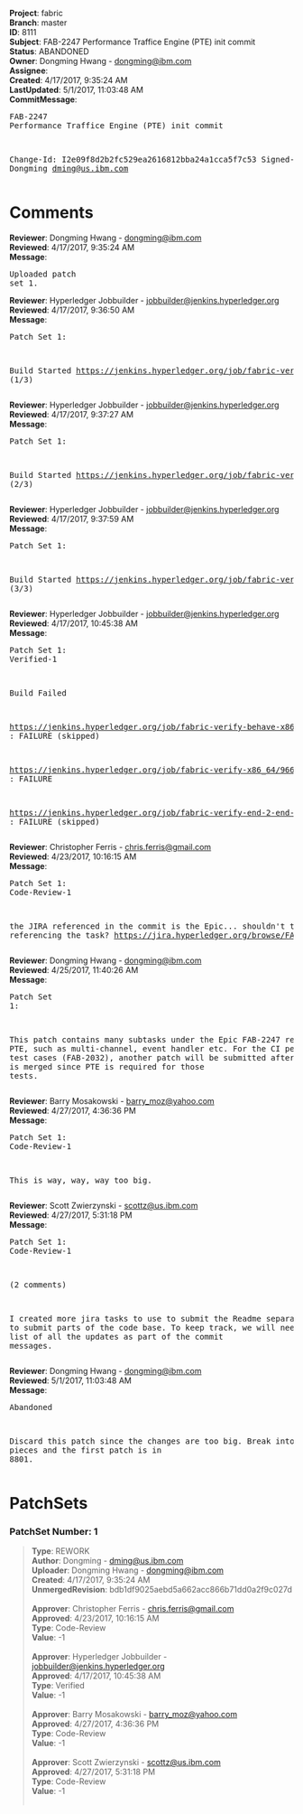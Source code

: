 <strong>Project</strong>: fabric<br><strong>Branch</strong>: master<br><strong>ID</strong>: 8111<br><strong>Subject</strong>: FAB-2247 Performance Traffice Engine (PTE) init commit<br><strong>Status</strong>: ABANDONED<br><strong>Owner</strong>: Dongming Hwang - dongming@ibm.com<br><strong>Assignee</strong>:<br><strong>Created</strong>: 4/17/2017, 9:35:24 AM<br><strong>LastUpdated</strong>: 5/1/2017, 11:03:48 AM<br><strong>CommitMessage</strong>:<br><pre>FAB-2247 Performance Traffice Engine (PTE) init commit

Change-Id: I2e09f8d2b2fc529ea2616812bba24a1cca5f7c53
Signed-off-by: Dongming <dming@us.ibm.com>
</pre><h1>Comments</h1><strong>Reviewer</strong>: Dongming Hwang - dongming@ibm.com<br><strong>Reviewed</strong>: 4/17/2017, 9:35:24 AM<br><strong>Message</strong>: <pre>Uploaded patch set 1.</pre><strong>Reviewer</strong>: Hyperledger Jobbuilder - jobbuilder@jenkins.hyperledger.org<br><strong>Reviewed</strong>: 4/17/2017, 9:36:50 AM<br><strong>Message</strong>: <pre>Patch Set 1:

Build Started https://jenkins.hyperledger.org/job/fabric-verify-behave-x86_64/3731/ (1/3)</pre><strong>Reviewer</strong>: Hyperledger Jobbuilder - jobbuilder@jenkins.hyperledger.org<br><strong>Reviewed</strong>: 4/17/2017, 9:37:27 AM<br><strong>Message</strong>: <pre>Patch Set 1:

Build Started https://jenkins.hyperledger.org/job/fabric-verify-x86_64/9662/ (2/3)</pre><strong>Reviewer</strong>: Hyperledger Jobbuilder - jobbuilder@jenkins.hyperledger.org<br><strong>Reviewed</strong>: 4/17/2017, 9:37:59 AM<br><strong>Message</strong>: <pre>Patch Set 1:

Build Started https://jenkins.hyperledger.org/job/fabric-verify-end-2-end-x86_64/1198/ (3/3)</pre><strong>Reviewer</strong>: Hyperledger Jobbuilder - jobbuilder@jenkins.hyperledger.org<br><strong>Reviewed</strong>: 4/17/2017, 10:45:38 AM<br><strong>Message</strong>: <pre>Patch Set 1: Verified-1

Build Failed 

https://jenkins.hyperledger.org/job/fabric-verify-behave-x86_64/3731/ : FAILURE (skipped)

https://jenkins.hyperledger.org/job/fabric-verify-x86_64/9662/ : FAILURE

https://jenkins.hyperledger.org/job/fabric-verify-end-2-end-x86_64/1198/ : FAILURE (skipped)</pre><strong>Reviewer</strong>: Christopher Ferris - chris.ferris@gmail.com<br><strong>Reviewed</strong>: 4/23/2017, 10:16:15 AM<br><strong>Message</strong>: <pre>Patch Set 1: Code-Review-1

the JIRA referenced in the commit is the Epic... shouldn't this be referencing the task? https://jira.hyperledger.org/browse/FAB-2032</pre><strong>Reviewer</strong>: Dongming Hwang - dongming@ibm.com<br><strong>Reviewed</strong>: 4/25/2017, 11:40:26 AM<br><strong>Message</strong>: <pre>Patch Set 1:

This patch contains many subtasks under the Epic FAB-2247 related to PTE, such as multi-channel, event handler etc.  For the CI performance test cases (FAB-2032), another patch will be submitted after this patch is merged since PTE is required for those tests.</pre><strong>Reviewer</strong>: Barry Mosakowski - barry_moz@yahoo.com<br><strong>Reviewed</strong>: 4/27/2017, 4:36:36 PM<br><strong>Message</strong>: <pre>Patch Set 1: Code-Review-1

This is way, way, way too big.</pre><strong>Reviewer</strong>: Scott Zwierzynski - scottz@us.ibm.com<br><strong>Reviewed</strong>: 4/27/2017, 5:31:18 PM<br><strong>Message</strong>: <pre>Patch Set 1: Code-Review-1

(2 comments)

I created more jira tasks to use to submit the Readme separately and to submit parts of the code base. To keep track, we will need to see a list of all the updates as part of the commit messages.</pre><strong>Reviewer</strong>: Dongming Hwang - dongming@ibm.com<br><strong>Reviewed</strong>: 5/1/2017, 11:03:48 AM<br><strong>Message</strong>: <pre>Abandoned

Discard this patch since the changes are too big.  Break into smaller pieces and the first patch is in 8801.</pre><h1>PatchSets</h1><h3>PatchSet Number: 1</h3><blockquote><strong>Type</strong>: REWORK<br><strong>Author</strong>: Dongming - dming@us.ibm.com<br><strong>Uploader</strong>: Dongming Hwang - dongming@ibm.com<br><strong>Created</strong>: 4/17/2017, 9:35:24 AM<br><strong>UnmergedRevision</strong>: bdb1df9025aebd5a662acc866b71dd0a2f9c027d<br><br><strong>Approver</strong>: Christopher Ferris - chris.ferris@gmail.com<br><strong>Approved</strong>: 4/23/2017, 10:16:15 AM<br><strong>Type</strong>: Code-Review<br><strong>Value</strong>: -1<br><br><strong>Approver</strong>: Hyperledger Jobbuilder - jobbuilder@jenkins.hyperledger.org<br><strong>Approved</strong>: 4/17/2017, 10:45:38 AM<br><strong>Type</strong>: Verified<br><strong>Value</strong>: -1<br><br><strong>Approver</strong>: Barry Mosakowski - barry_moz@yahoo.com<br><strong>Approved</strong>: 4/27/2017, 4:36:36 PM<br><strong>Type</strong>: Code-Review<br><strong>Value</strong>: -1<br><br><strong>Approver</strong>: Scott Zwierzynski - scottz@us.ibm.com<br><strong>Approved</strong>: 4/27/2017, 5:31:18 PM<br><strong>Type</strong>: Code-Review<br><strong>Value</strong>: -1<br><br></blockquote>